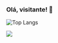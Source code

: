 ### Olá, visitante! 👋

![Top Langs](https://github-readme-stats.vercel.app/api/top-langs/?username=lluanagabrieli&layout=compact)

  <i class="devicon-angularjs-plain colored"></i>
  <i class="devicon-javascript-plain colored"></i>
  <i class="devicon-typescript-plain colored"></i>
  <i class="devicon-html5-plain colored"></i>
  <i class="devicon-css3-plain colored"></i>

<div>
  <a href="https://br.linkedin.com/in/lluanagabrieli" target="_blank"><img src="https://img.shields.io/badge/LinkedIn-0077B5?style=for-the-badge&logo=linkedin&logoColor=white"></a>
</div> 

